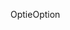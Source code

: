 <span data-ttu-id="5c9ab-101">Optie</span><span class="sxs-lookup"><span data-stu-id="5c9ab-101">Option</span></span>
